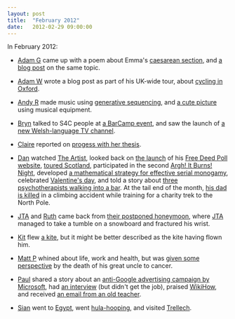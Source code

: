 ```yaml
---
layout: post
title:  "February 2012"
date:   2012-02-29 09:00:00
---
```


In February 2012:

* [Adam G][adam-g] came up with a poem about Emma's [caesarean section](http://adrokspoems.wordpress.com/2012/02/21/labour-of-love/), and [a blog post](http://strokeyadam.livejournal.com/79859.html) on the same topic.

* [Adam W][adam-w] wrote a blog post as part of his UK-wide tour, about [cycling in Oxford](http://www.ad-space.org.uk/2012/02/26/oxford-re-cycling/).

* [Andy R][andy-r] made music using [generative sequencing](http://selfdoubtgun.wordpress.com/2012/02/05/generative-sequencing/), and [a cute picture](http://selfdoubtgun.wordpress.com/2012/02/13/definitely-the-best-use-of-a-monome-64-and-arc-2/) using musical equipment.

* [Bryn][bryn] talked to S4C people at [a BarCamp event](http://randomlyevil.org.uk/2012/02/06/hacior-iaith-2012-s4c-2-0/), and saw the launch of [a new Welsh-language TV channel](http://randomlyevil.org.uk/2012/02/20/sianel-62/).

* [Claire][claire] reported on [progess with her thesis](http://nowebsite.co.uk/blog/2012/02/so-hows-that-thesis-coming/).

* [Dan][dan] watched [The Artist](http://www.scatmania.org/2012/02/02/the-artist/), looked back on [the launch](http://www.scatmania.org/2012/02/03/on-this-day-in-2011/) of his [Free Deed Poll website](http://freedeedpoll.org.uk/), [toured Scotland](http://www.scatmania.org/2012/02/06/touring-scotland/), participated in the second [Argh! It Burns! Night](http://www.scatmania.org/2012/02/09/argh-it-burns-night-2012/), developed [a mathematical strategy for effective serial monogamy](http://www.scatmania.org/2012/02/12/monogamy-and-mathematics/), celebrated [Valentine's day](http://www.scatmania.org/2012/02/15/valentines/), and told a story about [three psychotherapists walking into a bar](http://www.scatmania.org/2012/02/18/gloria/). At the tail end of the month, [his dad is killed](http://www.scatmania.org/2012/02/22/full-stop/) in a climbing accident while training for a charity trek to the North Pole.

* [JTA][jta] and [Ruth][ruth] came back from [their postponed honeymoon](http://blog.electricquaker.co.uk/2012/02/02/what-i-did-on-my-holidays/), where [JTA][jta] managed to take a tumble on a snowboard and fractured his wrist.

* [Kit][kit] flew [a kite](http://reaperkit.wordpress.com/2012/02/26/kites/), but it might be better described as the kite having flown him.

* [Matt P][matt-p] whined about life, work and health, but was [given some perspective](http://myzelik.livejournal.com/56043.html) by the death of his great uncle to cancer.

* [Paul][paul] shared a story about an [anti-Google advertising campaign by Microsoft](http://blog.pacifist.co.uk/2012/02/02/microsoft-ad-campaign-savages-google-over-privacy/), had [an interview](http://blog.pacifist.co.uk/2012/02/27/job-interviews/) (but didn't get the job), praised [WikiHow](http://blog.pacifist.co.uk/2012/02/27/wikihow/), and received [an email from an old teacher](http://blog.pacifist.co.uk/2012/02/27/friends-reunited/).

* [Sian][sian] went to [Egypt](http://elgingerbread.wordpress.com/2012/02/02/egyptian-shumba/), went [hula-hooping](http://elgingerbread.wordpress.com/2012/02/09/hoop-path/), and visited [Trellech](http://elgingerbread.wordpress.com/2012/02/13/trellech/).


[adam-g]:  http://strokeyadam.livejournal.com/
[adam-w]:  http://www.ad-space.org.uk/
[andy-k]:  http://theguidemark3.livejournal.com/
[andy-r]:  http://selfdoubtgun.wordpress.com/
[beth]:    http://littlegreenbeth.livejournal.com/
[bryn]:    http://randomlyevil.org.uk/
[claire]:  http://nowebsite.co.uk/blog/
[dan]:     http://www.scatmania.org/
[ele]:     http://ele-is-crazy.livejournal.com/
[fiona]:   http://fionafish.wordpress.com/
[hayley]:  http://leelee1983.livejournal.com/
[jen]:     http://scleip.livejournal.com/
[jimmy]:   http://vikingjim.livejournal.com/
[jta]:     http://blog.electricquaker.co.uk/
[kit]:     http://reaperkit.wordpress.com/
[liz]:     http://norasdollhouse.livejournal.com/
[malbo21]: http://malbo21.wordpress.com/
[matt-p]:  http://myzelik.livejournal.com/
[matt-r]:  http://matt-inthe-hat.livejournal.com/
[paul]:    http://blog.pacifist.co.uk/
[penny]:   http://thepennyfaerie.livejournal.com/
[pete]:    http://loonybin345.livejournal.com/
[rory]:    http://razinaber.livejournal.com/
[ruth]:    http://fleeblewidget.co.uk/
[sarah]:   http://starlight-sarah.livejournal.com/
[sian]:    http://elgingerbread.wordpress.com/
